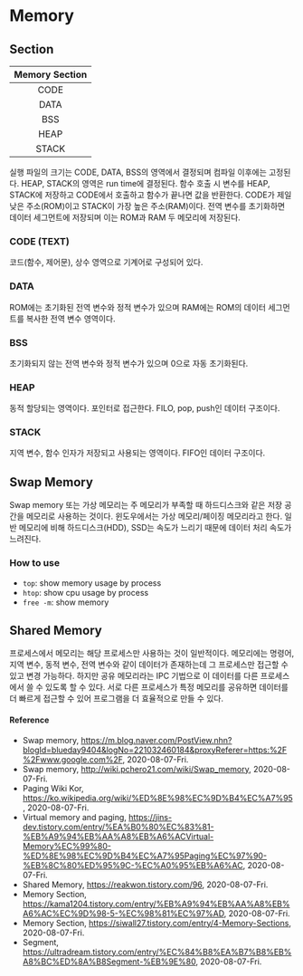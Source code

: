 # Memory

## Section
|Memory Section |
|:-------------:|
|CODE |
|DATA |
|BSS  |
|HEAP |
|STACK|

실행 파일의 크기는 CODE, DATA, BSS의 영역에서 결정되며 컴파일 이후에는 고정된다. HEAP, STACK의 영역은 run time에 결정된다. 함수 호출 시 변수를 HEAP, STACK에 저장하고 CODE에서 호출하고 함수가 끝나면 값을 반환한다. CODE가 제일 낮은 주소(ROM)이고 STACK이 가장 높은 주소(RAM)이다. 전역 변수를 초기화하면 데이터 세그먼트에 저장되며 이는 ROM과 RAM 두 메모리에 저장된다.

### CODE (TEXT)
코드(함수, 제어문), 상수 영역으로 기계어로 구성되어 있다.

### DATA
ROM에는 초기화된 전역 변수와 정적 변수가 있으며 RAM에는 ROM의 데이터 세그먼트를 복사한 전역 변수 영역이다.

### BSS
초기화되지 않는 전역 변수와 정적 변수가 있으며 0으로 자동 초기화된다.

### HEAP
동적 할당되는 영역이다. 포인터로 접근한다. FILO, pop, push인 데이터 구조이다.

### STACK
지역 변수, 함수 인자가 저장되고 사용되는 영역이다. FIFO인 데이터 구조이다.

## Swap Memory
Swap memory 또는 가상 메모리는 주 메모리가 부족할 때 하드디스크와 같은 저장 공간을 메모리로 사용하는 것이다. 윈도우에서는 가상 메모리/페이징 메모리라고 한다. 일반 메모리에 비해 하드디스크(HDD), SSD는 속도가 느리기 때문에 데이터 처리 속도가 느려진다.

### How to use
- `top`: show memory usage by process
- `htop`: show cpu usage by process
- `free -m`: show memory

## Shared Memory
프로세스에서 메모리는 해당 프로세스만 사용하는 것이 일반적이다. 메모리에는 명령어, 지역 변수, 동적 변수, 전역 변수와 같이 데이터가 존재하는데 그 프로세스만 접근할 수 있고 변경 가능하다. 하지만 공유 메모리라는 IPC 기법으로 이 데이터를 다른 프로세스에서 쓸 수 있도록 할 수 있다. 서로 다른 프로세스가 특정 메모리를 공유하면 데이터를 더 빠르게 접근할 수 있어 프로그램을 더 효율적으로 만들 수 있다.

#### Reference
- Swap memory, https://m.blog.naver.com/PostView.nhn?blogId=blueday9404&logNo=221032460184&proxyReferer=https:%2F%2Fwww.google.com%2F, 2020-08-07-Fri.
- Swap memory, http://wiki.pchero21.com/wiki/Swap_memory, 2020-08-07-Fri.
- Paging Wiki Kor, https://ko.wikipedia.org/wiki/%ED%8E%98%EC%9D%B4%EC%A7%95, 2020-08-07-Fri.
- Virtual memory and paging, https://jins-dev.tistory.com/entry/%EA%B0%80%EC%83%81-%EB%A9%94%EB%AA%A8%EB%A6%ACVirtual-Memory%EC%99%80-%ED%8E%98%EC%9D%B4%EC%A7%95Paging%EC%97%90-%EB%8C%80%ED%95%9C-%EC%A0%95%EB%A6%AC, 2020-08-07-Fri.
- Shared Memory, https://reakwon.tistory.com/96, 2020-08-07-Fri.
- Memory Section, https://kama1204.tistory.com/entry/%EB%A9%94%EB%AA%A8%EB%A6%AC%EC%9D%98-5-%EC%98%81%EC%97%AD, 2020-08-07-Fri.
- Memory Section, https://siwall27.tistory.com/entry/4-Memory-Sections, 2020-08-07-Fri.
- Segment, https://ultradream.tistory.com/entry/%EC%84%B8%EA%B7%B8%EB%A8%BC%ED%8A%B8Segment-%EB%9E%80, 2020-08-07-Fri.
